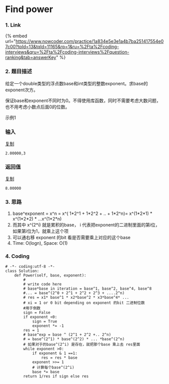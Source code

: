 # Find power

### 1. Link

{% embed url="https://www.nowcoder.com/practice/1a834e5e3e1a4b7ba251417554e07c00?tpId=13&tqId=11165&rp=1&ru=%2Fta%2Fcoding-interviews&qru=%2Fta%2Fcoding-interviews%2Fquestion-ranking&tab=answerKey" %}





### 2. 题目描述

给定一个double类型的浮点数base和int类型的整数exponent。求base的exponent次方。  
  
保证base和exponent不同时为0。不得使用库函数，同时不需要考虑大数问题，也不用考虑小数点后面0的位数。  
  
示例1

### 输入

[复制](javascript:void%280%29;)

```text
2.00000,3
```

### 返回值

[复制](javascript:void%280%29;)

```text
8.00000
```



### 3. 思路

1. base^exponent = x^n = x^\(  1\*2^1 + 1\*2^2 + .. + 1\*2^n\)= x^\(1\*2\*1\) \* x^\(1\*2\*2\)  \* ...x^\(1\*2\*n\)
2. 而其中 x^\(2\*i\) 就是累积的base，  i 代表把exponent的二进制里面的第i位，如果第i位为1，就乘上这个项
3. 可以通右移 exponent 的bit 看是否需要乘上对应的这个base
4. Time: O\(logn\), Space: O\(1\) 

 

### 4. Coding

```text
# -*- coding:utf-8 -*-
class Solution:
    def Power(self, base, exponent):
        #
        # write code here
        # base*base in iteration = base^1, base^2, base^4, base^8 
        #... = base^(2^0 + 2^1 + 2^2 + 2^3 + ....2^n)
        # res = x1* base^1 * x2*base^2 * x3*base^4* ...
        # xi = 1 or 0 bit depending on exponent 的bit 二进制位数
        #用于倒数
        sign = False
        if exponent <0:
            sign = True
            exponent *= -1
        res = 1
        # base^exp = base ^ (2^1 + 2^2 +.. 2^n)
        # = base^(2^1) * base^(2^2) * ... *base^(2^n)
        # 如果对于的base^(2^i) 是存在，就把那个base 乘上去 res里面
        while exponent >0:
            if exponent & 1 ==1:
                res = res * base
            exponent >>= 1
            # 计算每个base^(2^i)
            base *= base
        return 1/res if sign else res
```







